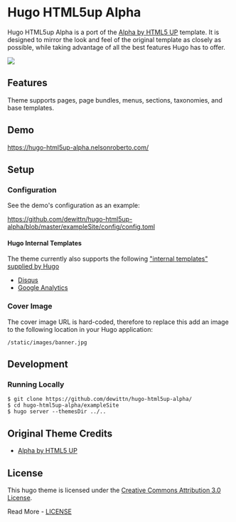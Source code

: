  # Hugo HTML5up Alpha

Hugo HTML5up Alpha is a port of the [Alpha by HTML5 UP](https://html5up.net/alpha) template. It is designed to mirror the look and feel of the original template as closely as possible, while taking advantage of all the best features Hugo has to offer.

 ![](https://github.com/dewittn/hugo-html5up-alpha/blob/master/images/screenshot.png)

 ## Features

 Theme supports pages, page bundles, menus, sections, taxonomies, and base templates.

 ## Demo

 https://hugo-html5up-alpha.nelsonroberto.com/

 ## Setup

 ### Configuration

 See the demo's configuration as an example:

 https://github.com/dewittn/hugo-html5up-alpha/blob/master/exampleSite/config/config.toml

 #### Hugo Internal Templates

 The theme currently also supports the following ["internal templates" supplied by Hugo](https://gohugo.io/templates/internal/)

  - [Disqus](https://gohugo.io/templates/internal/#disqus)
  - [Google Analytics](https://gohugo.io/templates/internal/#configure-google-analytics)

 ### Cover Image

 The cover image URL is hard-coded, therefore to replace this add an image to the following location in your Hugo application:

 ```
 /static/images/banner.jpg
 ```

 ## Development

 ### Running Locally

 ```
 $ git clone https://github.com/dewittn/hugo-html5up-alpha/
 $ cd hugo-html5up-alpha/exampleSite
 $ hugo server --themesDir ../..
 ```

 ## Original Theme Credits

  - [Alpha by HTML5 UP](https://html5up.net/alpha)

  ## License

 This hugo theme is licensed under the [Creative Commons Attribution 3.0 License](https://creativecommons.org/licenses/by/3.0/).

 Read More - [LICENSE](LICENSE)

